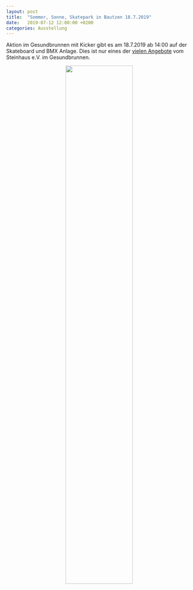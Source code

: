 ```yaml
---
layout: post
title:  "Sommer, Sonne, Skatepark in Bautzen 18.7.2019"
date:   2019-07-12 12:00:00 +0200
categories: Ausstellung
---
```


Aktion im Gesundbrunnen mit Kicker gibt es am 18.7.2019 ab 14:00 auf der Skateboard und BMX Anlage. Dies ist nur eines der [vielen Angebote][vielen Angebote] vom Steinhaus e.V. im Gesundbrunnen.

<p style="text-align:center;">
<a href="https://www.steinhaus-bautzen.de/programm/detail//sommer-sonne-skatepark/">
<img src='{{ site.baseurl }}/images/aktuelles/201907_SommerSonneSkate.png' width="60%">
</a>
</p>

[vielen Angebote]: https://www.steinhaus-bautzen.de/programm/detail//sommer-sonne-skatepark/
